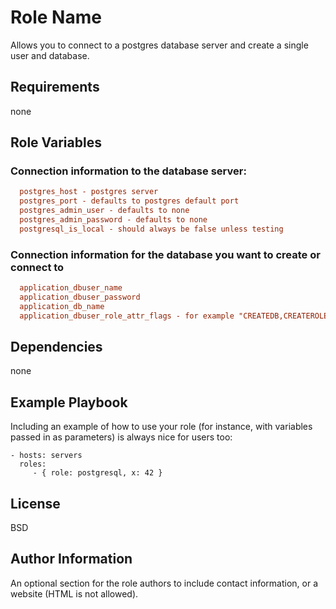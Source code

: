 Role Name
=========

Allows you to connect to a postgres database server and create a single user and database.

Requirements
------------

none

Role Variables
--------------

### Connection information to the database server: 
```ini
  postgres_host - postgres server
  postgres_port - defaults to postgres default port
  postgres_admin_user - defaults to none
  postgres_admin_password - defaults to none
  postgresql_is_local - should always be false unless testing
```

### Connection information for the database you want to create or connect to
```ini
  application_dbuser_name
  application_dbuser_password
  application_db_name
  application_dbuser_role_attr_flags - for example "CREATEDB,CREATEROLE"
```
    
Dependencies
------------

none

Example Playbook
----------------

Including an example of how to use your role (for instance, with variables
passed in as parameters) is always nice for users too:

    - hosts: servers
      roles:
         - { role: postgresql, x: 42 }

License
-------

BSD

Author Information
------------------

An optional section for the role authors to include contact information, or a
website (HTML is not allowed).
